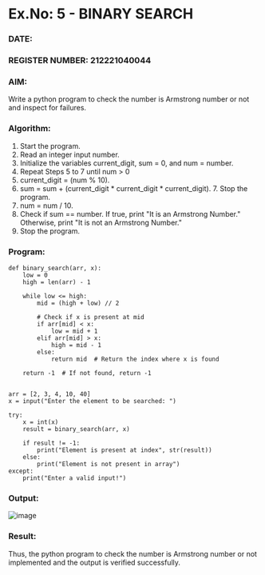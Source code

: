 # Ex.No: 5 - BINARY SEARCH
### DATE:
### REGISTER NUMBER: 212221040044
### AIM: 
Write a python program to check the number is Armstrong number or not and inspect for failures.

### Algorithm:

1.  Start the program.
2.	Read an integer input number.
3.	Initialize the variables current_digit, sum = 0, and num = number.
4.	Repeat Steps 5 to 7 until num > 0
5.	current_digit = (num % 10).
6.	sum = sum + (current_digit * current_digit * current_digit). 7. Stop the program.
7.	num = num / 10.
8.	Check if sum == number. If true, print "It is an Armstrong Number." Otherwise, print "It is not an Armstrong Number."
9.	Stop the program.

### Program:
~~~
def binary_search(arr, x):
    low = 0
    high = len(arr) - 1

    while low <= high:
        mid = (high + low) // 2

        # Check if x is present at mid
        if arr[mid] < x:
            low = mid + 1
        elif arr[mid] > x:
            high = mid - 1
        else:
            return mid  # Return the index where x is found

    return -1  # If not found, return -1


arr = [2, 3, 4, 10, 40]
x = input("Enter the element to be searched: ")

try:
    x = int(x)
    result = binary_search(arr, x)
    
    if result != -1:
        print("Element is present at index", str(result))
    else:
        print("Element is not present in array")
except:
    print("Enter a valid input!")
~~~

### Output:
![image](https://github.com/user-attachments/assets/7ad0ac02-07d1-4a87-84d2-af8b47b5ef91)

### Result:
Thus, the python program to check the number is Armstrong number or not implemented and the output is verified successfully.

